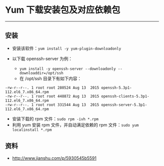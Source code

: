 # Yum 下载安装包及对应依赖包

------

## 安装


- 安装该软件：`yum install -y yum-plugin-downloadonly`

- 以下载 openssh-server 为例：
    - `yum install -y openssh-server --downloadonly --downloaddir=/opt/ssh`
    - 在 /opt/ssh 目录下有如下内容：
    
``` nginx
-rw-r--r--. 1 root root 280524 Aug 13  2015 openssh-5.3p1-112.el6_7.x86_64.rpm
-rw-r--r--. 1 root root 448872 Aug 13  2015 openssh-clients-5.3p1-112.el6_7.x86_64.rpm
-rw-r--r--. 1 root root 331544 Aug 13  2015 openssh-server-5.3p1-112.el6_7.x86_64.rpm
```

- 安装下载的 rpm 文件：`sudo rpm -ivh *.rpm`
- 利用 yum 安装 rpm 文件，并自动满足依赖的 rpm 文件：`sudo yum localinstall *.rpm`


## 资料

- <http://www.jianshu.com/p/5930545b5591> 
